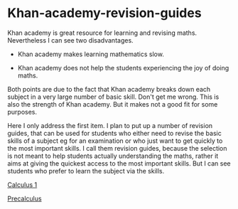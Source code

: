 # Khan-academy-revision-guides

Khan academy is great resource for learning and revising maths. Nevertheless I can see two disadvantages.

- Khan academy makes learning mathematics slow. 

- Khan academy does not help the students experiencing the joy of doing maths.

Both points are due to the fact that Khan academy breaks down each subject in a very large number of basic skill. Don't get me wrong. This is also the strength of Khan academy. But it makes not a good fit for some purposes.

Here I only address the first item. I plan to put up a number of revision guides, that can be used for students who either need to revise the basic skills of a subject eg for an examination or who just want to get quickly to the most important skills. I call them revision guides, because the selection is not meant to help students actually understanding the maths, rather it aims at giving the quickest access to the most important skills. But I can see students who prefer to learn the subject via the skills.

[Calculus 1](https://hackmd.io/@m5rnD-8SSPuuSHTKgXvMjg/HJWenF2BH)

[Precalculus](https://hackmd.io/@m5rnD-8SSPuuSHTKgXvMjg/SJ9W6g7LB)

